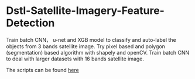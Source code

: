 # Dstl-Satellite-Imagery-Feature-Detection
Train batch CNN， u-net and XGB model to classify and auto-label the objects from 3 bands satellite image. Try pixel based and polygon (segmentation) based algorithm with shapely and openCV. Train batch CNN to deal with larger datasets with 16 bands satellite image.

The scripts can be found [here](https://github.com/magicalwind/Dstl-Satellite-Imagery-Feature-Detection/tree/master/DSTL%20satellite%20image)
